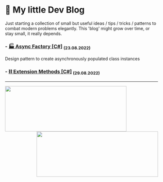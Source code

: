 # 📝 My little Dev Blog

Just starting a collection of small but useful ideas / tips / tricks / patterns to combat modern problems elegantly. This 'blog' might grow over time, or stay small, it really depends.

### - [🏭 Async Factory [**C#**]](https://gist.github.com/0tii/096eb289f4dcd6feb471a5f883fe6177)   <sub>(23.08.2022)</sub>
Design pattern to create asynchronously populated class instances

### - [⛓️ Extension Methods [**C#**]](https://gist.github.com/0tii/513a638e06a3020d888a917eae38d91f)   <sub>(29.08.2022)</sub>

____________________


<img align="left" width="400" height="150" src="https://github-readme-stats.vercel.app/api?username=0tii&show_icons=true&theme=tokyonight" />

<img align="right" width="400" height="150" src="https://github-readme-stats.vercel.app/api/top-langs/?username=0tii&layout=compact&langs_count=6" />

